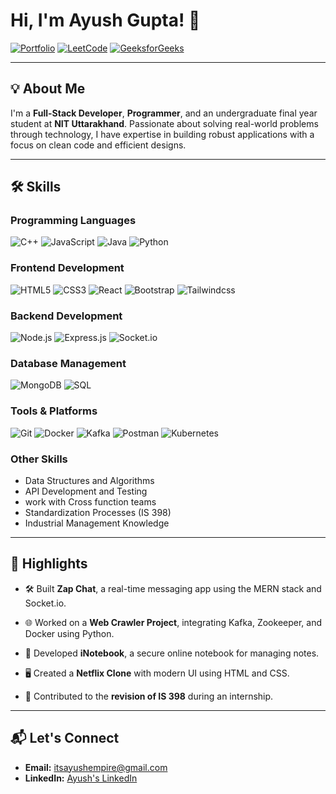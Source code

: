 # Hi, I'm Ayush Gupta! 👋

[![Portfolio](https://img.shields.io/badge/Portfolio-Visit-brightgreen?style=flat-square&logo=netlify)](https://ayush-portfolio.netlify.app/)  [![LeetCode](https://img.shields.io/badge/LeetCode-Visit-orange?style=flat-square&logo=leetcode)](https://leetcode.com/AyushGupta)  [![GeeksforGeeks](https://img.shields.io/badge/GFG-Visit-blue?style=flat-square&logo=geeksforgeeks)](https://www.geeksforgeeks.org/user/AyushGupta)  

---

## 💡 About Me

I'm a **Full-Stack Developer**, **Programmer**, and  an undergraduate final year student at  **NIT Uttarakhand**. Passionate about solving real-world problems through technology, I have expertise in building robust applications with a focus on clean code and efficient designs. 

---

## 🛠️ Skills

### **Programming Languages**
![C++](https://img.icons8.com/color/48/000000/c-plus-plus-logo.png) ![JavaScript](https://img.icons8.com/color/48/000000/javascript--v1.png) ![Java](https://img.icons8.com/color/48/000000/java-coffee-cup-logo.png) ![Python](https://img.icons8.com/color/48/000000/python--v1.png)

### **Frontend Development**
![HTML5](https://img.icons8.com/color/48/000000/html-5.png) ![CSS3](https://img.icons8.com/color/48/000000/css3.png) ![React](https://img.icons8.com/color/48/000000/react-native.png) ![Bootstrap](https://img.icons8.com/color/48/000000/bootstrap.png) ![Tailwindcss](https://img.shields.io/badge/-TailwindCSS-38B2AC?style=flat-square&logo=tailwindcss&logoColor=white)

### **Backend Development**
![Node.js](https://img.icons8.com/color/48/000000/nodejs.png)  ![Express.js](https://img.icons8.com/ios/50/000000/express-js.png) ![Socket.io](https://img.shields.io/badge/-Socket.io-010101?style=flat-square&logo=socketdotio&logoColor=white)

### **Database Management**
![MongoDB](https://img.icons8.com/color/48/000000/mongodb.png) ![SQL](https://img.icons8.com/color/48/000000/sql.png)

### **Tools & Platforms**
![Git](https://img.icons8.com/color/48/000000/git.png) ![Docker](https://img.icons8.com/color/48/000000/docker.png) ![Kafka](https://img.shields.io/badge/-Apache%20Kafka-231F20?style=flat-square&logo=apachekafka&logoColor=white) ![Postman]( https://img.shields.io/badge/-Postman-FF6C37?style=flat-square&logo=postman&logoColor=white)  ![Kubernetes](https://img.shields.io/badge/-Kubernetes-326CE5?style=flat-square&logo=kubernetes&logoColor=white)

### **Other Skills**
- Data Structures and Algorithms
- API Development and Testing
- work with Cross function teams
- Standardization Processes (IS 398)
- Industrial Management Knowledge

---

## 🌟 Highlights

- 🛠️ Built **Zap Chat**, a real-time messaging app using the MERN stack and Socket.io.
 - 🌐 Worked on a **Web Crawler Project**, integrating Kafka, Zookeeper, and Docker using Python.
- 📓 Developed **iNotebook**, a secure online notebook for managing notes.
- 🖥️ Created a **Netflix Clone** with modern UI using HTML and CSS.

- 💼 Contributed to the **revision of IS 398** during an internship.

---

## 📬 Let's Connect

- **Email:** [itsayushempire@gmail.com](itsayushempire@gmail.com)
- **LinkedIn:** [Ayush's LinkedIn](https://linkedin.com/in/ayush-gupta)

